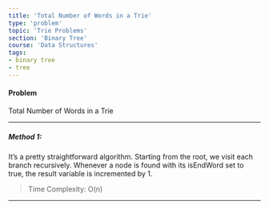 ```yaml
---
title: 'Total Number of Words in a Trie'
type: 'problem'
topic: 'Trie Problems'
section: 'Binary Tree'
course: 'Data Structures'
tags:
- binary tree
- tree
---
```

#### Problem
Total Number of Words in a Trie

---
##### Method 1:
It’s a pretty straightforward algorithm. Starting from the root, we visit each branch recursively. Whenever a node is found with its isEndWord set to true, the result variable is incremented by 1.

> Time Complexity: O(n)



---